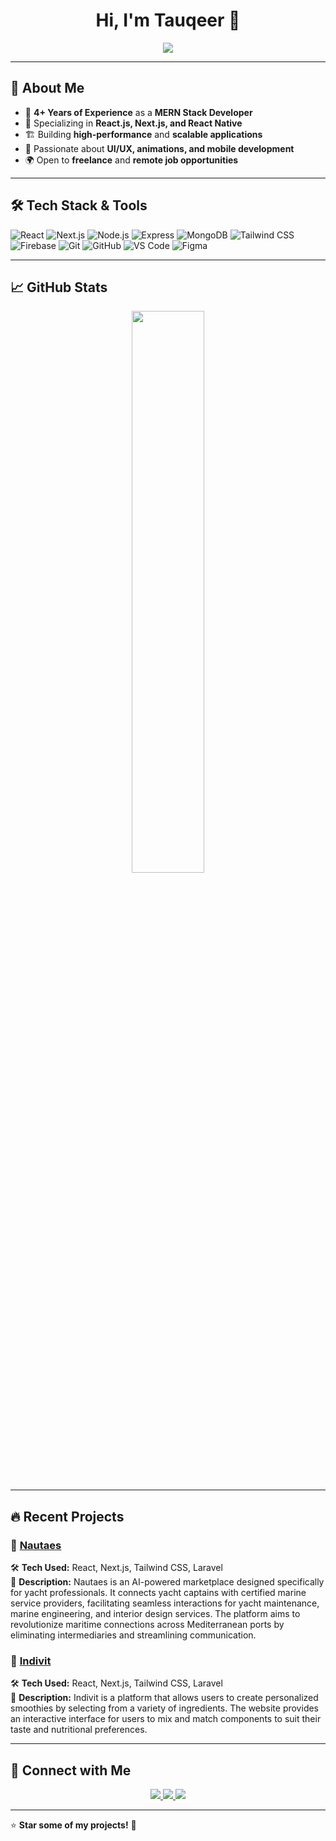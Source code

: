 <!--# Hi there, I'm Tauqeer 👋
🚀 MERN Stack Developer | React.js | Next.js | React Native

🔹 Passionate about building **scalable** and **performant** web and mobile applications.
🔹 Focused on **Next.js SSR/ISR**, **React Native Mobile Apps**, and **REST/GraphQL APIs**.
🔹 Open to **collaborations** and **freelance projects**.

![Tauqeer's GitHub stats](https://github-readme-stats.vercel.app/api?username=Tauqeer180&show_icons=true&theme=radical)

### 🛠️ Tech Stack
![React](https://img.shields.io/badge/React-20232A?style=for-the-badge&logo=react&logoColor=61DAFB)
![Next.js](https://img.shields.io/badge/Next.js-000000?style=for-the-badge&logo=next.js&logoColor=white)
![Node.js](https://img.shields.io/badge/Node.js-43853D?style=for-the-badge&logo=node.js&logoColor=white)
![MongoDB](https://img.shields.io/badge/MongoDB-4EA94B?style=for-the-badge&logo=mongodb&logoColor=white)
![Firebase](https://img.shields.io/badge/Firebase-FFCA28?style=for-the-badge&logo=firebase&logoColor=black)

## 📫 Connect with Me
[![LinkedIn](https://img.shields.io/badge/LinkedIn-Tauqeer-blue?style=for-the-badge&logo=linkedin)](https://linkedin.com/in/tauqeer-abbas-392755150)
-->

<h1 align="center">Hi, I'm Tauqeer 👋</h1>
<p align="center">
  <img src="https://readme-typing-svg.herokuapp.com?font=Roboto&size=22&color=1E90FF&center=true&width=500&lines=MERN+Stack+Developer;React+Native+Expert;Next.js+Lover;Building+Awesome+UIs;Tailwindcss;Shadcn/UI;Firebase+Firestore" />
</p>

---

## 🚀 About Me
- 🔭 **4+ Years of Experience** as a **MERN Stack Developer**
- 📱 Specializing in **React.js, Next.js, and React Native**
- 🏗 Building **high-performance** and **scalable applications**
- 🚀 Passionate about **UI/UX, animations, and mobile development**
- 🌍 Open to **freelance** and **remote job opportunities**

---

## 🛠 Tech Stack & Tools
<!--
<p align="center">
  <img src="https://skillicons.dev/icons?i=react,nextjs,nodejs,express,mongodb,tailwind,firebase,git,github,vscode,figma,docker&theme=light" />
</p>
-->
![React](https://img.shields.io/badge/React-20232A?style=for-the-badge&logo=react&logoColor=61DAFB)
![Next.js](https://img.shields.io/badge/Next.js-000000?style=for-the-badge&logo=next.js&logoColor=white)
![Node.js](https://img.shields.io/badge/Node.js-43853D?style=for-the-badge&logo=node.js&logoColor=white)
![Express](https://img.shields.io/badge/Express.js-404D59?style=for-the-badge&logo=express&logoColor=white)
![MongoDB](https://img.shields.io/badge/MongoDB-4EA94B?style=for-the-badge&logo=mongodb&logoColor=white)
![Tailwind CSS](https://img.shields.io/badge/Tailwind_CSS-38B2AC?style=for-the-badge&logo=tailwind-css&logoColor=white)
![Firebase](https://img.shields.io/badge/Firebase-ffca28?style=for-the-badge&logo=firebase&logoColor=black)
![Git](https://img.shields.io/badge/Git-F05032?style=for-the-badge&logo=git&logoColor=white)
![GitHub](https://img.shields.io/badge/GitHub-181717?style=for-the-badge&logo=github&logoColor=white)
![VS Code](https://img.shields.io/badge/VS_Code-007ACC?style=for-the-badge&logo=visual-studio-code&logoColor=white)
![Figma](https://img.shields.io/badge/Figma-F24E1E?style=for-the-badge&logo=figma&logoColor=white)


---

## 📈 GitHub Stats  
<p align="center">
  <img width="48%" src="https://github-readme-stats.vercel.app/api?username=Tauqeer180&show_icons=true&theme=react&count_private=true" />
<!--<img width="48%" src="https://github-readme-streak-stats.vercel.app/?user=Tauqeer180&theme=react" />-->

</p>

---

## 🔥 Recent Projects  
### 🚀 [Nautaes](https://nautaes.com)
🛠 **Tech Used:** React, Next.js, Tailwind CSS, Laravel  
📌 **Description:** Nautaes is an AI-powered marketplace designed specifically for yacht professionals. It connects yacht captains with certified marine service providers, facilitating seamless interactions for yacht maintenance, marine engineering, and interior design services. The platform aims to revolutionize maritime connections across Mediterranean ports by eliminating intermediaries and streamlining communication.  

### 🚀 [Indivit](https://indivit.de)
🛠 **Tech Used:** React, Next.js, Tailwind CSS, Laravel  
📌 **Description:** Indivit is a platform that allows users to create personalized smoothies by selecting from a variety of ingredients. The website provides an interactive interface for users to mix and match components to suit their taste and nutritional preferences. 

<!--### 🚀 [Vinesia](https://vinesia.com)
🛠 **Tech Used:** React, Next.js, Tailwind CSS, Laravel
📌 **Description:** Vinesia is a blockchain-backed wine investment platform that offers a secure, transparent, and easily tradable environment for wine enthusiasts and investors. By sourcing wines directly from top wineries and providing real-time monitoring in a Luxembourg warehouse, Vinesia ensures the authenticity and appreciation of wine assets. The platform leverages blockchain technology to provide proof of authenticity, ownership, and storage conditions, making wine investments more accessible and trustworthy.-->
---

## 🤝 Connect with Me  
<p align="center">
  <a href="https://linkedin.com/in/tauqeer-abbas-392755150">
    <img src="https://img.shields.io/badge/LinkedIn-0077B5?style=for-the-badge&logo=linkedin&logoColor=white" />
  </a>
  <a href="mailto:tauqeermalik855@email.com">
    <img src="https://img.shields.io/badge/Email-D14836?style=for-the-badge&logo=gmail&logoColor=white" />
  </a>
  <a href="https://twitter.com/yourtwitter">
    <img src="https://img.shields.io/badge/Twitter-1DA1F2?style=for-the-badge&logo=twitter&logoColor=white" />
  </a>
</p>

---

⭐ **Star some of my projects!** 🚀  
